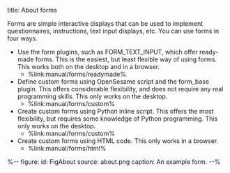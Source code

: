 title: About forms

Forms are simple interactive displays that can be used to implement questionnaires, instructions, text input displays, etc. You can use forms in four ways.

- Use the form plugins, such as FORM_TEXT_INPUT, which offer ready-made forms. This is the easiest, but least flexible way of using forms. This works both on the desktop and in a browser.
	- %link:manual/forms/readymade%
- Define custom forms using OpenSesame script and the form_base plugin. This offers considerable flexibility, and does not require any real programming skills. This only works on the desktop.
	- %link:manual/forms/custom%
- Create custom forms using Python inline script. This offers the most flexibility, but requires some knowledge of Python programming. This only works on the desktop.
	- %link:manual/forms/custom%
- Create custom forms using HTML code. This only works in a browser.
	- %link:manual/forms/html%

%--
figure:
 id: FigAbout
 source: about.png
 caption: An example form.
--%
